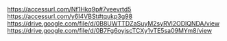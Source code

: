 |   |
|---|
https://accessurl.com/Nf1Hkq9p#7veevrtd5
https://accessurl.com/y6I4VBSt#tqukp3g98
https://drive.google.com/file/d/0B8UWTTDZaSuyM2syRVl2ODlQNDA/view
https://drive.google.com/file/d/0B7Fg6oyjscTCXy1vTE5sa09MYm8/view

